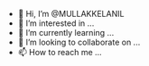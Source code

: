 - 👋 Hi, I’m @MULLAKKELANIL
- 👀 I’m interested in ...
- 🌱 I’m currently learning ...
- 💞️ I’m looking to collaborate on ...
- 📫 How to reach me ...

<!---
MULLAKKELANIL/MULLAKKELANIL is a ✨ special ✨ repository because its `README.md` (this file) appears on your GitHub profile.
You can click the Preview link to take a look at your changes.
--->
